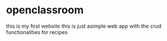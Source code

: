 # openclassroom
this is my first website
this is just asimple web app with the crud functionalities for recipes
